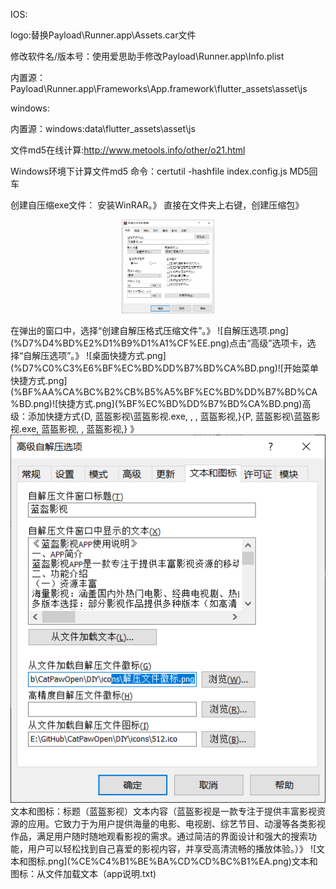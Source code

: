 IOS:

logo:替换Payload\Runner.app\Assets.car文件

修改软件名/版本号：使用爱思助手修改Payload\Runner.app\Info.plist

内置源：Payload\Runner.app\Frameworks\App.framework\flutter_assets\asset\js


windows:

内置源：windows:data\flutter_assets\asset\js

文件md5在线计算:http://www.metools.info/other/o21.html

Windows环境下计算文件md5 命令：certutil -hashfile index.config.js MD5回车

创建自压缩exe文件：
安装WinRAR。》
直接在文件夹上右键，创建压缩包》
<p align="center"><img src="https://github.com/xisohi/CatPawOpen/blob/main/DIY/%E5%88%9B%E5%BB%BA%E8%87%AA%E8%A7%A3%E5%8E%8B%E6%A0%BC%E5%BC%8F%E5%8E%8B%E7%BC%A9%E6%96%87%E4%BB%B6.png?raw=true" width="auto" height="150"></p>在弹出的窗口中，选择“创建自解压格式压缩文件”。》
![自解压选项.png](%D7%D4%BD%E2%D1%B9%D1%A1%CF%EE.png)点击“高级”选项卡，选择“自解压选项”。》
![桌面快捷方式.png](%D7%C0%C3%E6%BF%EC%BD%DD%B7%BD%CA%BD.png)![开始菜单快捷方式.png](%BF%AA%CA%BC%B2%CB%B5%A5%BF%EC%BD%DD%B7%BD%CA%BD.png)![快捷方式.png](%BF%EC%BD%DD%B7%BD%CA%BD.png)高级：添加快捷方式{D, 蓝盔影视\蓝盔影视.exe, , , 蓝盔影视,}{P, 蓝盔影视\蓝盔影视.exe, 蓝盔影视, , 蓝盔影视,} 》
<img src="文本和图标.png" alt="文本和图标" />文本和图标：标题（蓝盔影视）文本内容（蓝盔影视是一款专注于提供丰富影视资源的应用。它致力于为用户提供海量的电影、电视剧、综艺节目、动漫等各类影视作品，满足用户随时随地观看影视的需求。通过简洁的界面设计和强大的搜索功能，用户可以轻松找到自己喜爱的影视内容，并享受高清流畅的播放体验。）》
![文本和图标.png](%CE%C4%B1%BE%BA%CD%CD%BC%B1%EA.png)文本和图标：从文件加载文本（app说明.txt)
